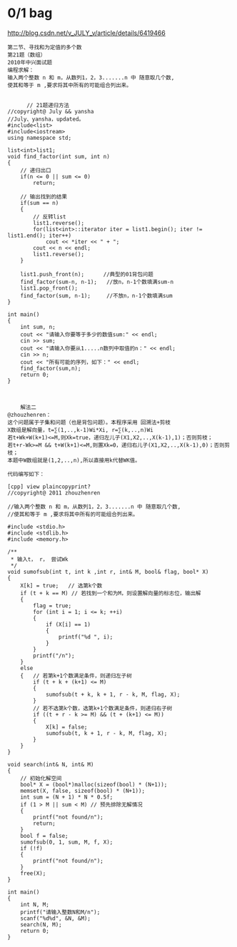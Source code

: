 # 0/1 bag

http://blog.csdn.net/v_JULY_v/article/details/6419466

	第二节、寻找和为定值的多个数
	第21题（数组）
	2010年中兴面试题
	编程求解：
	输入两个整数 n 和 m，从数列1，2，3.......n 中 随意取几个数,
	使其和等于 m ,要求将其中所有的可能组合列出来。
	
	
		  // 21题递归方法  
	//copyright@ July && yansha  
	//July、yansha，updated。  
	#include<list>  
	#include<iostream>  
	using namespace std;  
	  
	list<int>list1;  
	void find_factor(int sum, int n)   
	{  
	    // 递归出口  
	    if(n <= 0 || sum <= 0)  
	        return;  
	      
	    // 输出找到的结果  
	    if(sum == n)  
	    {  
	        // 反转list  
	        list1.reverse();  
	        for(list<int>::iterator iter = list1.begin(); iter != list1.end(); iter++)  
	            cout << *iter << " + ";  
	        cout << n << endl;  
	        list1.reverse();      
	    }  
	      
	    list1.push_front(n);      //典型的01背包问题  
	    find_factor(sum-n, n-1);   //放n，n-1个数填满sum-n  
	    list1.pop_front();  
	    find_factor(sum, n-1);     //不放n，n-1个数填满sum   
	}  
	  
	int main()  
	{  
	    int sum, n;  
	    cout << "请输入你要等于多少的数值sum:" << endl;  
	    cin >> sum;  
	    cout << "请输入你要从1.....n数列中取值的n：" << endl;  
	    cin >> n;  
	    cout << "所有可能的序列，如下：" << endl;  
	    find_factor(sum,n);  
	    return 0;  
	}  
	
	
	
		解法二
	@zhouzhenren：
	这个问题属于子集和问题（也是背包问题）。本程序采用 回溯法+剪枝
	X数组是解向量，t=∑(1,..,k-1)Wi*Xi, r=∑(k,..,n)Wi
	若t+Wk+W(k+1)<=M,则Xk=true，递归左儿子(X1,X2,..,X(k-1),1)；否则剪枝；
	若t+r-Wk>=M && t+W(k+1)<=M,则置Xk=0，递归右儿子(X1,X2,..,X(k-1),0)；否则剪枝；
	本题中W数组就是(1,2,..,n),所以直接用k代替WK值。
	
	代码编写如下：
	
	[cpp] view plaincopyprint?
	//copyright@ 2011 zhouzhenren  
	  
	//输入两个整数 n 和 m，从数列1，2，3.......n 中 随意取几个数,  
	//使其和等于 m ,要求将其中所有的可能组合列出来。  
	  
	#include <stdio.h>  
	#include <stdlib.h>  
	#include <memory.h>  
	  
	/**  
	 * 输入t， r， 尝试Wk 
	 */  
	void sumofsub(int t, int k ,int r, int& M, bool& flag, bool* X)  
	{  
	    X[k] = true;   // 选第k个数  
	    if (t + k == M) // 若找到一个和为M，则设置解向量的标志位，输出解  
	    {  
	        flag = true;  
	        for (int i = 1; i <= k; ++i)  
	        {  
	            if (X[i] == 1)  
	            {  
	                printf("%d ", i);  
	            }  
	        }  
	        printf("/n");  
	    }  
	    else  
	    {   // 若第k+1个数满足条件，则递归左子树  
	        if (t + k + (k+1) <= M)  
	        {  
	            sumofsub(t + k, k + 1, r - k, M, flag, X);  
	        }  
	        // 若不选第k个数，选第k+1个数满足条件，则递归右子树  
	        if ((t + r - k >= M) && (t + (k+1) <= M))  
	        {  
	            X[k] = false;  
	            sumofsub(t, k + 1, r - k, M, flag, X);  
	        }  
	    }  
	}  
	  
	void search(int& N, int& M)  
	{  
	    // 初始化解空间  
	    bool* X = (bool*)malloc(sizeof(bool) * (N+1));  
	    memset(X, false, sizeof(bool) * (N+1));  
	    int sum = (N + 1) * N * 0.5f;  
	    if (1 > M || sum < M) // 预先排除无解情况  
	    {  
	        printf("not found/n");  
	        return;  
	    }  
	    bool f = false;  
	    sumofsub(0, 1, sum, M, f, X);  
	    if (!f)  
	    {  
	        printf("not found/n");  
	    }  
	    free(X);  
	}  
	  
	int main()  
	{  
	    int N, M;  
	    printf("请输入整数N和M/n");  
	    scanf("%d%d", &N, &M);  
	    search(N, M);  
	    return 0;  
	}  

	